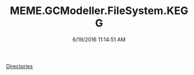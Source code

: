 ﻿---
title: MEME.GCModeller.FileSystem.KEGG
date: 6/19/2016 11:14:51 AM
---

[Directories](T-MEME.GCModeller.FileSystem.KEGG.Directories.html)
